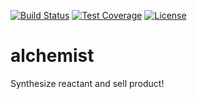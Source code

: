 [![Build Status](https://travis-ci.org/pomeryt/Alchemist.svg?branch=master)](https://travis-ci.org/pomeryt/Alchemist)
[![Test Coverage](https://img.shields.io/codecov/c/github/pomeryt/Alchemist.svg)](https://codecov.io/github/pomeryt/Alchemist?branch=master)
[![License](https://img.shields.io/badge/license-MIT-green.svg)](https://github.com/pomeryt/Alchemist/blob/master/LICENSE)

# alchemist
Synthesize reactant and sell product!
